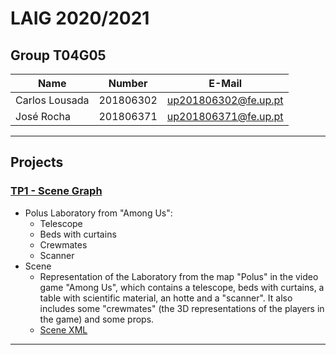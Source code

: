 # LAIG 2020/2021

## Group T04G05
| Name             | Number    | E-Mail             |
| ---------------- | --------- | ------------------ |
| Carlos Lousada         | 201806302 | up201806302@fe.up.pt               |
| José Rocha         | 201806371 | up201806371@fe.up.pt                |

----

## Projects

### [TP1 - Scene Graph](https://github.com/CoDyPhin/FEUP-LAIG/edit/master/TP1/)

- Polus Laboratory from "Among Us":
  - Telescope
  - Beds with curtains
  - Crewmates
  - Scanner
- Scene
  - Representation of the Laboratory from the map "Polus" in the video game "Among Us", which contains a telescope, beds with curtains, a table with scientific material, an hotte and a "scanner". It also includes some "crewmates" (the 3D representations of the players in the game) and some props.
  - [Scene XML](https://github.com/CoDyPhin/FEUP-LAIG/blob/master/TP1/XMLscene.js)

-----
